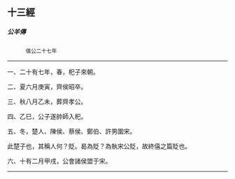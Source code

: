 

## 十三經

##### 公羊傳
　　　`僖公二十七年`

* * *

一、二十有七年，春，𣏌子來朝。

二、夏六月庚寅，齊侯昭卒。

三、秋八月乙未，葬齊孝公。

四、乙巳，公子遂帥師入𣏌。

五、冬，楚人、陳侯、蔡侯、鄭伯、許男圍宋。

此楚子也，其稱人何？貶。曷為貶？為執宋公貶，故終僖之篇貶也。

六、十有二月甲戌，公會諸侯盟于宋。

* * *

